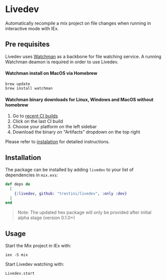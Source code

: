 # Livedev

Automatically recompile a mix project on file changes when running in interactive mode with IEx.

## Pre requisites

Livedev uses [Watchman](https://facebook.github.io/watchman/) as a backbone for file watching service. A running Watchman deamon is required in order to use Livedev.

#### Watchman install on MacOS via Homebrew

```
brew update
brew install watchman
```

#### Watchman binary downloads for Linux, Windows and MacOS without homebrew

1. Go to [recent CI builds](https://github.com/facebook/watchman/actions?query=is%3Asuccess+event%3Apush+branch%3Amaster)
1. Click on the last CI build
1. Choose your platform on the left sidebar
1. Download the binary on "Artifacts" dropdown on the top right

Please refer to [instalation](https://facebook.github.io/watchman/docs/install.html) for detailed instructions.

## Installation

The package can be installed by adding `livedev` to your list of dependencies in `mix.exs`:

```elixir
def deps do
  [
    {:livedev, github: "trestini/livedev", :only :dev}
  ]
end
```

> Note: The updated hex package will only be provided after initial alpha stage (version 0.1.0+)

## Usage

Start the Mix project in IEx with:

```
iex -S mix
```

Start Livedev watching with:

```
Livedev.start
```
